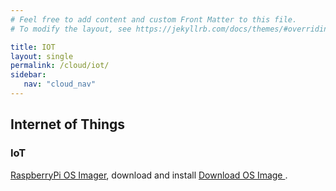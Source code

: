 ```yaml
---
# Feel free to add content and custom Front Matter to this file.
# To modify the layout, see https://jekyllrb.com/docs/themes/#overriding-theme-defaults

title: IOT 
layout: single
permalink: /cloud/iot/
sidebar:
   nav: "cloud_nav"
---
```


## Internet of Things
### IoT
[RaspberryPi OS Imager](https://www.raspberrypi.org/blog/raspberry-pi-imager-imaging-utility/), download and install
[Download OS Image ](https://www.raspberrypi.org/software/operating-systems/#raspberry-pi-os-32-bit).

